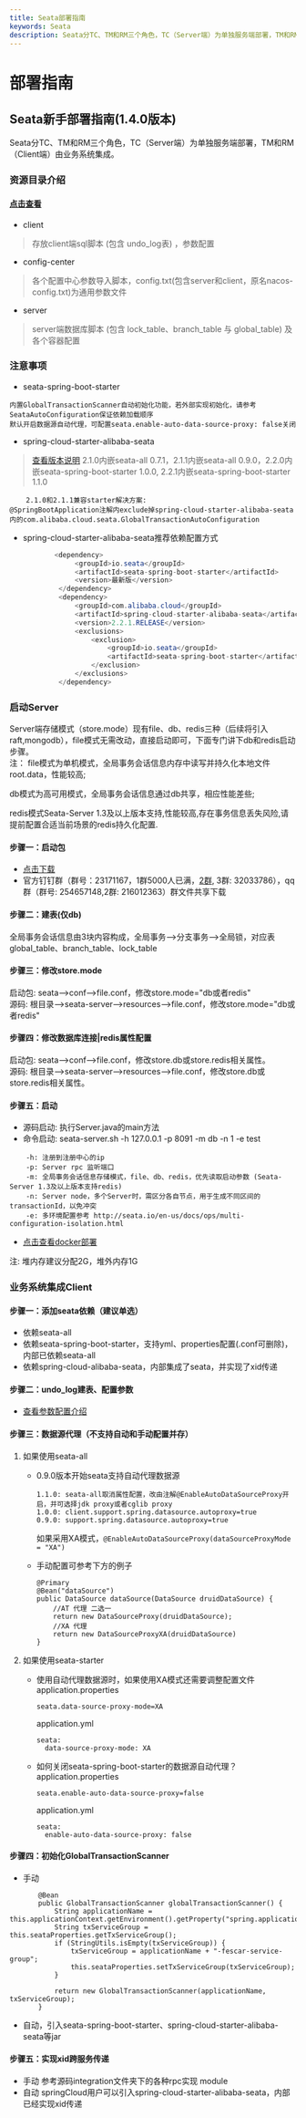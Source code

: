 ```yaml
---
title: Seata部署指南
keywords: Seata
description: Seata分TC、TM和RM三个角色，TC（Server端）为单独服务端部署，TM和RM（Client端）由业务系统集成。
---
```


# 部署指南
## Seata新手部署指南(1.4.0版本)
Seata分TC、TM和RM三个角色，TC（Server端）为单独服务端部署，TM和RM（Client端）由业务系统集成。

### 资源目录介绍
#### <a href="https://github.com/seata/seata/tree/1.4.0/script" target="_blank">点击查看</a>
- client
> 存放client端sql脚本 (包含 undo_log表) ，参数配置
- config-center
> 各个配置中心参数导入脚本，config.txt(包含server和client，原名nacos-config.txt)为通用参数文件
- server
> server端数据库脚本 (包含 lock_table、branch_table 与 global_table) 及各个容器配置


### 注意事项
- seata-spring-boot-starter
```
内置GlobalTransactionScanner自动初始化功能，若外部实现初始化，请参考SeataAutoConfiguration保证依赖加载顺序
默认开启数据源自动代理，可配置seata.enable-auto-data-source-proxy: false关闭
```
- spring-cloud-starter-alibaba-seata
> <a href="https://github.com/alibaba/spring-cloud-alibaba/wiki/%E7%89%88%E6%9C%AC%E8%AF%B4%E6%98%8E" target="_blank">查看版本说明</a>
> 2.1.0内嵌seata-all 0.7.1，2.1.1内嵌seata-all 0.9.0，2.2.0内嵌seata-spring-boot-starter 1.0.0, 2.2.1内嵌seata-spring-boot-starter 1.1.0
```
    2.1.0和2.1.1兼容starter解决方案:
@SpringBootApplication注解内exclude掉spring-cloud-starter-alibaba-seata内的com.alibaba.cloud.seata.GlobalTransactionAutoConfiguration
```

- spring-cloud-starter-alibaba-seata推荐依赖配置方式

```java
           <dependency>
                <groupId>io.seata</groupId>
                <artifactId>seata-spring-boot-starter</artifactId>
                <version>最新版</version>
            </dependency>
            <dependency>
                <groupId>com.alibaba.cloud</groupId>
                <artifactId>spring-cloud-starter-alibaba-seata</artifactId>
                <version>2.2.1.RELEASE</version>
                <exclusions>
                    <exclusion>
                        <groupId>io.seata</groupId>
                        <artifactId>seata-spring-boot-starter</artifactId>
                    </exclusion>
                </exclusions>
            </dependency>
```



### 启动Server

Server端存储模式（store.mode）现有file、db、redis三种（后续将引入raft,mongodb），file模式无需改动，直接启动即可，下面专门讲下db和redis启动步骤。  
注： file模式为单机模式，全局事务会话信息内存中读写并持久化本地文件root.data，性能较高;  

db模式为高可用模式，全局事务会话信息通过db共享，相应性能差些;

redis模式Seata-Server 1.3及以上版本支持,性能较高,存在事务信息丢失风险,请提前配置合适当前场景的redis持久化配置.

#### 步骤一：启动包
- <a href="https://github.com/seata/seata/releases" target="_blank">点击下载</a>
- 官方钉钉群（群号：23171167，1群5000人已满，<a href="http://seata.io/zh-cn/community/index.html" target="_blank">2群</a>, 3群: 32033786），qq群（群号: 254657148,2群: 216012363）群文件共享下载

#### 步骤二：建表(仅db)
全局事务会话信息由3块内容构成，全局事务-->分支事务-->全局锁，对应表global_table、branch_table、lock_table

#### 步骤三：修改store.mode
启动包: seata-->conf-->file.conf，修改store.mode="db或者redis"  
源码:   根目录-->seata-server-->resources-->file.conf，修改store.mode="db或者redis"

#### 步骤四：修改数据库连接|redis属性配置
启动包: seata-->conf-->file.conf，修改store.db或store.redis相关属性。  
源码:   根目录-->seata-server-->resources-->file.conf，修改store.db或store.redis相关属性。

#### 步骤五：启动
- 源码启动: 执行Server.java的main方法  
- 命令启动: seata-server.sh -h 127.0.0.1 -p 8091 -m db -n 1 -e test
```
    -h: 注册到注册中心的ip
    -p: Server rpc 监听端口
    -m: 全局事务会话信息存储模式，file、db、redis，优先读取启动参数 (Seata-Server 1.3及以上版本支持redis)
    -n: Server node，多个Server时，需区分各自节点，用于生成不同区间的transactionId，以免冲突
    -e: 多环境配置参考 http://seata.io/en-us/docs/ops/multi-configuration-isolation.html
```
- <a href="https://seata.io/zh-cn/docs/ops/deploy-by-docker.html" target="_blank">点击查看docker部署</a>

注: 堆内存建议分配2G，堆外内存1G

### 业务系统集成Client
#### 步骤一：添加seata依赖（建议单选）
- 依赖seata-all
- 依赖seata-spring-boot-starter，支持yml、properties配置(.conf可删除)，内部已依赖seata-all
- 依赖spring-cloud-alibaba-seata，内部集成了seata，并实现了xid传递
#### 步骤二：undo_log建表、配置参数
- <a href="https://seata.io/zh-cn/docs/user/configurations.html" target="_blank">查看参数配置介绍</a>

#### 步骤三：数据源代理（不支持自动和手动配置并存）

1. 如果使用seata-all
    - 0.9.0版本开始seata支持自动代理数据源
        ```
        1.1.0: seata-all取消属性配置，改由注解@EnableAutoDataSourceProxy开启，并可选择jdk proxy或者cglib proxy
        1.0.0: client.support.spring.datasource.autoproxy=true
        0.9.0: support.spring.datasource.autoproxy=true
        ```
        如果采用XA模式，`@EnableAutoDataSourceProxy(dataSourceProxyMode = "XA")`
    
    - 手动配置可参考下方的例子
        ```
        @Primary
        @Bean("dataSource")
        public DataSource dataSource(DataSource druidDataSource) {
            //AT 代理 二选一
            return new DataSourceProxy(druidDataSource);
            //XA 代理
            return new DataSourceProxyXA(druidDataSource)
        }
        ```

2. 如果使用seata-starter
    - 使用自动代理数据源时，如果使用XA模式还需要调整配置文件  
        application.properties
        ```
        seata.data-source-proxy-mode=XA  
        ```
        application.yml
        ```
        seata:
          data-source-proxy-mode: XA
        ```
    
    - 如何关闭seata-spring-boot-starter的数据源自动代理？   
        application.properties
        ```
        seata.enable-auto-data-source-proxy=false  
        ```
        application.yml
        ```
        seata:
          enable-auto-data-source-proxy: false
        ```
  
#### 步骤四：初始化GlobalTransactionScanner  
- 手动
```  @Bean
       @Bean
       public GlobalTransactionScanner globalTransactionScanner() {
           String applicationName = this.applicationContext.getEnvironment().getProperty("spring.application.name");
           String txServiceGroup = this.seataProperties.getTxServiceGroup();
           if (StringUtils.isEmpty(txServiceGroup)) {
               txServiceGroup = applicationName + "-fescar-service-group";
               this.seataProperties.setTxServiceGroup(txServiceGroup);
           }
   
           return new GlobalTransactionScanner(applicationName, txServiceGroup);
       }
```
- 自动，引入seata-spring-boot-starter、spring-cloud-starter-alibaba-seata等jar
#### 步骤五：实现xid跨服务传递
- 手动
参考源码integration文件夹下的各种rpc实现 module
- 自动
springCloud用户可以引入spring-cloud-starter-alibaba-seata，内部已经实现xid传递
